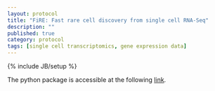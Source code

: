 ```yaml
---
layout: protocol
title: "FiRE: Fast rare cell discovery from single cell RNA-Seq"
description: ""
published: true
category: protocol
tags: [single cell transcriptomics, gene expression data]
---
```

{% include JB/setup %}


The python package is accessible at the following [link].

[link]: https://github.com/princethewinner/FiRE

